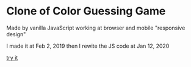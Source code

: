 # Clone of Color Guessing Game

Made by vanilla JavaScript working at browser and mobile "responsive design"

I made it at Feb 2, 2019 then I rewite the JS code at Jan 12, 2020

[try it](https://abdallahalaa21.github.io/colorgame/)